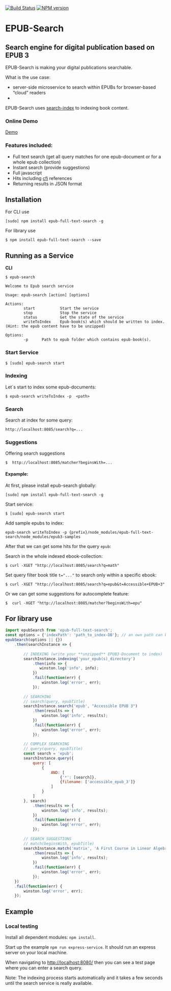 
[travis-url]: https://travis-ci.org/larsvoigt/epub-full-text-search
[travis-image]: https://travis-ci.org/larsvoigt/epub-full-text-search.svg?branch=master
[npm-url]: https://npmjs.org/package/epub-full-text-search
[npm-version-image]: http://img.shields.io/npm/v/epub-full-text-search.svg?style=flat

[![Build Status][travis-image]][travis-url] [![NPM version][npm-version-image]][npm-url] 

# EPUB-Search
## Search engine for digital publication based on EPUB 3

EPUB-Search is making your digital publications searchable.

What is the use case:
* server-side microservice to search within EPUBs for browser-based “cloud” readers
*


EPUB-Search uses [search-index](https://github.com/fergiemcdowall/search-index) 
to indexing book content.

### Online Demo
[Demo](http://protected-dusk-3051.herokuapp.com/)

### Features included:

* Full text search (get all query matches for one epub-document or for a whole epub collection)  
* Instant search (provide suggestions)
* Full javascript
* Hits including [cfi](http://www.idpf.org/epub/linking/cfi/epub-cfi.html) references
* Returning results in JSON format

## Installation

For CLI use

```
[sudo] npm install epub-full-text-search -g
```

For library use

```
$ npm install epub-full-text-search --save
```

## Running as a Service 

**CLI**

```
$ epub-search 

Welcome to Epub search service

Usage: epub-search [action] [options]

Actions:
        start           Start the service
        stop            Stop the service
        status          Get the state of the service
        writeToIndex    Epub-book(s) which should be written to index.(Hint: the epub content have to be unzipped)

Options:
        -p      Path to epub folder which contains epub-book(s).

```

### Start Service

```
$ [sudo] epub-search start
```

### Indexing
Let´s start to index some epub-documents: 

```
$ epub-search writeToIndex -p  <path>
```

### Search 

Search at index for some query:

```
http://localhost:8085/search?q=...
```
### Suggestions

Offering search suggestions 

```
$  http://localhost:8085/matcher?beginsWith=...
```

#### Expample:

At first, please install epub-search globally: 

```
[sudo] npm install epub-full-text-search -g
```

Start service: 

```
$ [sudo] epub-search start
```

Add sample epubs to index:

```
epub-search writeToIndex -p {prefix}/node_modules/epub-full-text-search/node_modules/epub3-samples
```

After that we can get some hits for the query ``epub``:

Search in the whole indexed ebook-collection:

```
$ curl -XGET "http://localhost:8085/search?q=math"
```

Set query filter book title ```t="..."``` to search only within a specific ebook:

```
$ curl -XGET "http://localhost:8085/search?q=epub&t=Accessible+EPUB+3"
```

Or we can get some suggestions for autocomplete feature:

```
$  curl -XGET "http://localhost:8085/matcher?beginsWith=epu"
```

## For library use

```javascript
import epubSearch from 'epub-full-text-search';
const options = {'indexPath': 'path_to_index-DB'}; // an own path can be set optional
epubSearch(options || {})
    .then(searchInstance => {
        
        // INDEXING (write your **unzipped** EPUB3-Document to index)
        searchInstance.indexing('your_epub(s)_directory')
            .then(info => {
               winston.log('info', info);
            })
            .fail(function(err) {
                winston.log('error', err);
            });
       
        // SEARCHING
        // search(query, epubTitle)
        searchInstance.search('epub', "Accessible EPUB 3")
            .then(results => {
                winston.log('info', results);
            })
            .fail(function(err) {
                winston.log('error', err);
            });
            
        // COMPLEX SEARCHING
        // query(query, epubTitle)
        const search = 'epub';
        searchInstance.query({
            query: [
                {
                    AND: [
                        {'*': [search]},
                        {filename: ['accessible_epub_3']}
                    ]
                }
            ]
        }, search)
            .then(results => {
                winston.log('info', results);
            })
            .fail(function(err) {
                winston.log('error', err);
            });
     
        // SEARCH SUGGESTIONS
        // match(beginsWith, epubTitle)
        searchInstance.match('matrix', 'A First Course in Linear Algebra')
            .then(results => {
                winston.log('info', results);
            })
            .fail(function(err) {
                winston.log('error', err);
            });
    })
    .fail(function(err) {
        winston.log('error', err);
    });

``` 
   

## Example


### Local testing 

Install all dependent modules: ``` npm install ```.

Start up the example ```npm run express-service```. It should run an express server on your local machine.

When navigating to [http://localhost:8080/](http://localhost:8080/) then you can see a test page where you can enter a search query.

Note: The indexing process starts automatically and it takes a few seconds until the search service is really available.    


